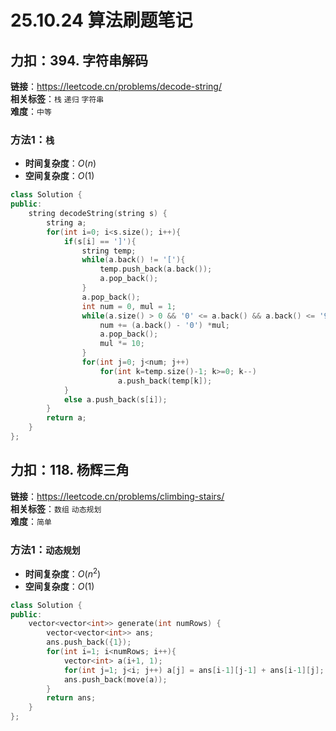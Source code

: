 # 25.10.24 算法刷题笔记

## 力扣：394. 字符串解码
**链接**：https://leetcode.cn/problems/decode-string/  
**相关标签**：`栈` `递归` `字符串`  
**难度**：`中等`
### 方法1：`栈`
- **时间复杂度**：$O(n)$
- **空间复杂度**：$O(1)$
```cpp
class Solution {
public:
    string decodeString(string s) {
        string a;
        for(int i=0; i<s.size(); i++){
            if(s[i] == ']'){
                string temp;
                while(a.back() != '['){
                    temp.push_back(a.back());
                    a.pop_back();
                }
                a.pop_back();
                int num = 0, mul = 1;
                while(a.size() > 0 && '0' <= a.back() && a.back() <= '9'){
                    num += (a.back() - '0') *mul;
                    a.pop_back();
                    mul *= 10;
                }
                for(int j=0; j<num; j++)
                    for(int k=temp.size()-1; k>=0; k--)
                        a.push_back(temp[k]);
            }
            else a.push_back(s[i]);
        }
        return a;
    }
};
```

## 力扣：118. 杨辉三角
**链接**：https://leetcode.cn/problems/climbing-stairs/  
**相关标签**：`数组` `动态规划`  
**难度**：`简单`
### 方法1：`动态规划`
- **时间复杂度**：$O(n^2)$
- **空间复杂度**：$O(1)$
```cpp
class Solution {
public:
    vector<vector<int>> generate(int numRows) {
        vector<vector<int>> ans;
        ans.push_back({1});
        for(int i=1; i<numRows; i++){
            vector<int> a(i+1, 1);
            for(int j=1; j<i; j++) a[j] = ans[i-1][j-1] + ans[i-1][j];
            ans.push_back(move(a));
        }
        return ans;
    }
};
```